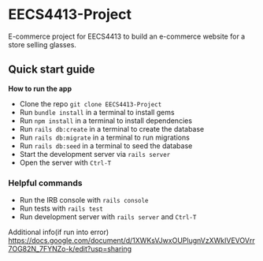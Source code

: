 # EECS4413-Project
E-commerce project for EECS4413 to build an e-commerce website for a store selling glasses.

## Quick start guide

**How to run the app**

- Clone the repo `git clone EECS4413-Project`
- Run `bundle install` in a terminal to install gems
- Run `npm install` in a terminal to install dependencies
- Run `rails db:create` in a terminal to create the database
- Run `rails db:migrate` in a terminal to run migrations
- Run `rails db:seed` in a terminal to seed the database
- Start the development server via `rails server`
- Open the server with `Ctrl-T`

### Helpful commands
- Run the IRB console with `rails console`
- Run tests with `rails test`
- Run development server with `rails server` and `Ctrl-T`

Additional info(if run into error)
https://docs.google.com/document/d/1XWKsVJwxOUPlugnVzXWkIVEVOVrr7OG82N_7FYNZo-k/edit?usp=sharing
